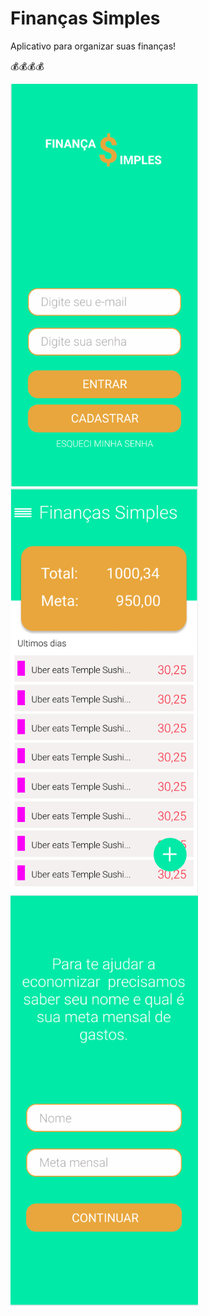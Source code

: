 # Finanças Simples

Aplicativo para organizar suas finanças!

💰💰💰💰


<img src="screenshots/login.png" width=300>   <img src="screenshots/screen2.png" width=300>   <img src="screenshots/screen4.png" width=300>   


